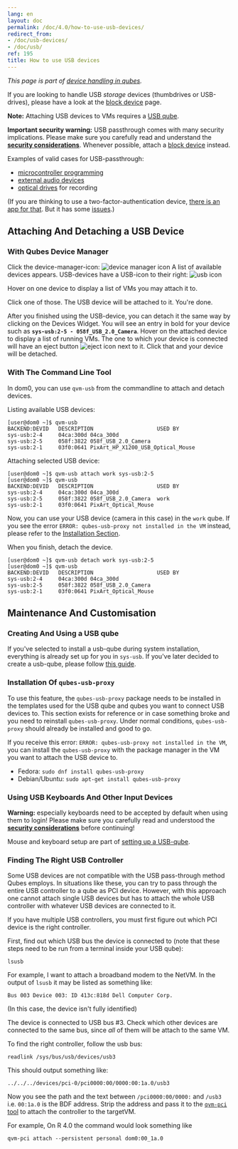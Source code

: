 ```yaml
---
lang: en
layout: doc
permalink: /doc/4.0/how-to-use-usb-devices/
redirect_from:
- /doc/usb-devices/
- /doc/usb/
ref: 195
title: How to use USB devices
---
```


*This page is part of [device handling in qubes](/doc/how-to-use-devices/).*

If you are looking to handle USB *storage* devices (thumbdrives or USB-drives), please have a look at the [block device](/doc/how-to-use-block-storage-devices/) page.

**Note:** Attaching USB devices to VMs requires a [USB qube](/doc/usb-qubes/).

**Important security warning:** USB passthrough comes with many security implications.
Please make sure you carefully read and understand the **[security considerations](/doc/device-handling-security/#usb-security)**.
Whenever possible, attach a [block device](/doc/how-to-use-block-storage-devices/) instead.

Examples of valid cases for USB-passthrough:

- [microcontroller programming](https://www.arduino.cc/en/Main/Howto)
- [external audio devices](/doc/external-audio/)
- [optical drives](/doc/recording-optical-discs/) for recording

(If you are thinking to use a two-factor-authentication device, [there is an app for that](/doc/u2f-proxy/).
But it has some [issues](https://github.com/QubesOS/qubes-issues/issues/4661).)

## Attaching And Detaching a USB Device

### With Qubes Device Manager

Click the device-manager-icon: ![device manager icon](/attachment/doc/media-removable.png)
A list of available devices appears.
USB-devices have a USB-icon to their right: ![usb icon](/attachment/doc/generic-usb.png)

Hover on one device to display a list of VMs you may attach it to.

Click one of those.
The USB device will be attached to it.
You're done.

After you finished using the USB-device, you can detach it the same way by clicking on the Devices Widget.
You will see an entry in bold for your device such as **`sys-usb:2-5 - 058f_USB_2.0_Camera`**.
Hover on the attached device to display a list of running VMs.
The one to which your device is connected will have an eject button ![eject icon](/attachment/doc/media-eject.png) next to it.
Click that and your device will be detached.

### With The Command Line Tool

In dom0, you can use `qvm-usb` from the commandline to attach and detach devices.

Listing available USB devices:

```shell_session
[user@dom0 ~]$ qvm-usb
BACKEND:DEVID   DESCRIPTION                    USED BY
sys-usb:2-4     04ca:300d 04ca_300d
sys-usb:2-5     058f:3822 058f_USB_2.0_Camera
sys-usb:2-1     03f0:0641 PixArt_HP_X1200_USB_Optical_Mouse
```

Attaching selected USB device:

```shell_session
[user@dom0 ~]$ qvm-usb attach work sys-usb:2-5
[user@dom0 ~]$ qvm-usb
BACKEND:DEVID   DESCRIPTION                    USED BY
sys-usb:2-4     04ca:300d 04ca_300d
sys-usb:2-5     058f:3822 058f_USB_2.0_Camera  work
sys-usb:2-1     03f0:0641 PixArt_Optical_Mouse
```

Now, you can use your USB device (camera in this case) in the `work` qube.
If you see the error `ERROR: qubes-usb-proxy not installed in the VM` instead, please refer to the [Installation Section](#installation-of-qubes-usb-proxy).

When you finish, detach the device.

```shell_session
[user@dom0 ~]$ qvm-usb detach work sys-usb:2-5
[user@dom0 ~]$ qvm-usb
BACKEND:DEVID   DESCRIPTION                    USED BY
sys-usb:2-4     04ca:300d 04ca_300d
sys-usb:2-5     058f:3822 058f_USB_2.0_Camera
sys-usb:2-1     03f0:0641 PixArt_Optical_Mouse
```

## Maintenance And Customisation

### Creating And Using a USB qube

If you've selected to install a usb-qube during system installation, everything is already set up for you in `sys-usb`.
If you've later decided to create a usb-qube, please follow [this guide](/doc/usb-qubes/).

### Installation Of `qubes-usb-proxy`

To use this feature, the `qubes-usb-proxy` package needs to be installed in the templates used for the USB qube and qubes you want to connect USB devices to.
This section exists for reference or in case something broke and you need to reinstall `qubes-usb-proxy`.
Under normal conditions, `qubes-usb-proxy` should already be installed and good to go.

If you receive this error: `ERROR: qubes-usb-proxy not installed in the VM`, you can install the `qubes-usb-proxy` with the package manager in the VM you want to attach the USB device to.

- Fedora: `sudo dnf install qubes-usb-proxy`
- Debian/Ubuntu: `sudo apt-get install qubes-usb-proxy`

### Using USB Keyboards And Other Input Devices

**Warning:** especially keyboards need to be accepted by default when using them to login! Please make sure you carefully read and understood the **[security considerations](/doc/device-handling-security/#usb-security)** before continuing!

Mouse and keyboard setup are part of [setting up a USB-qube](/doc/usb-qubes/#enable-a-usb-keyboard-for-login).

### Finding The Right USB Controller

Some USB devices are not compatible with the USB pass-through method Qubes employs.
In situations like these, you can try to pass through the entire USB controller to a qube as PCI device.
However, with this approach one cannot attach single USB devices but has to attach the whole USB controller with whatever USB devices are connected to it.

If you have multiple USB controllers, you must first figure out which PCI device is the right controller.

First, find out which USB bus the device is connected to (note that these steps need to be run from a terminal inside your USB qube):

```
lsusb
```

For example, I want to attach a broadband modem to the NetVM.
In the output of `lsusb` it may be listed as something like:

```
Bus 003 Device 003: ID 413c:818d Dell Computer Corp.
```

(In this case, the device isn't fully identified)

The device is connected to USB bus \#3.
Check which other devices are connected to the same bus, since *all* of them will be attach to the same VM.

To find the right controller, follow the usb bus:

```
readlink /sys/bus/usb/devices/usb3
```

This should output something like:

```
../../../devices/pci-0/pci0000:00/0000:00:1a.0/usb3
```

Now you see the path and the text between `/pci0000:00/0000:` and `/usb3` i.e. `00:1a.0` is the BDF address. Strip the address and pass it to the [`qvm-pci` tool](/doc/how-to-use-pci-devices/) to attach the controller to the targetVM.

For example, On R 4.0 the command would look something like

`qvm-pci attach --persistent personal dom0:00_1a.0`
